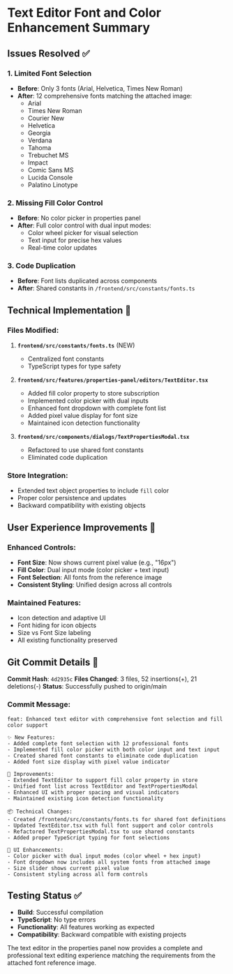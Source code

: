 # Text Editor Font and Color Enhancement Summary

## Issues Resolved ✅

### 1. **Limited Font Selection**
- **Before**: Only 3 fonts (Arial, Helvetica, Times New Roman)
- **After**: 12 comprehensive fonts matching the attached image:
  - Arial
  - Times New Roman
  - Courier New
  - Helvetica
  - Georgia
  - Verdana
  - Tahoma
  - Trebuchet MS
  - Impact
  - Comic Sans MS
  - Lucida Console
  - Palatino Linotype

### 2. **Missing Fill Color Control**
- **Before**: No color picker in properties panel
- **After**: Full color control with dual input modes:
  - Color wheel picker for visual selection
  - Text input for precise hex values
  - Real-time color updates

### 3. **Code Duplication**
- **Before**: Font lists duplicated across components
- **After**: Shared constants in `/frontend/src/constants/fonts.ts`

## Technical Implementation 🔧

### Files Modified:
1. **`frontend/src/constants/fonts.ts`** (NEW)
   - Centralized font constants
   - TypeScript types for type safety

2. **`frontend/src/features/properties-panel/editors/TextEditor.tsx`**
   - Added fill color property to store subscription
   - Implemented color picker with dual inputs
   - Enhanced font dropdown with complete font list
   - Added pixel value display for font size
   - Maintained icon detection functionality

3. **`frontend/src/components/dialogs/TextPropertiesModal.tsx`**
   - Refactored to use shared font constants
   - Eliminated code duplication

### Store Integration:
- Extended text object properties to include `fill` color
- Proper color persistence and updates
- Backward compatibility with existing objects

## User Experience Improvements 🎨

### Enhanced Controls:
- **Font Size**: Now shows current pixel value (e.g., "16px")
- **Fill Color**: Dual input mode (color picker + text input)
- **Font Selection**: All fonts from the reference image
- **Consistent Styling**: Unified design across all controls

### Maintained Features:
- Icon detection and adaptive UI
- Font hiding for icon objects
- Size vs Font Size labeling
- All existing functionality preserved

## Git Commit Details 📝

**Commit Hash**: `4d2935c`
**Files Changed**: 3 files, 52 insertions(+), 21 deletions(-)
**Status**: Successfully pushed to origin/main

### Commit Message:
```
feat: Enhanced text editor with comprehensive font selection and fill color support

✨ New Features:
- Added complete font selection with 12 professional fonts
- Implemented fill color picker with both color input and text input
- Created shared font constants to eliminate code duplication
- Added font size display with pixel value indicator

🔧 Improvements:
- Extended TextEditor to support fill color property in store
- Unified font list across TextEditor and TextPropertiesModal
- Enhanced UI with proper spacing and visual indicators
- Maintained existing icon detection functionality

📦 Technical Changes:
- Created /frontend/src/constants/fonts.ts for shared font definitions
- Updated TextEditor.tsx with full font support and color controls
- Refactored TextPropertiesModal.tsx to use shared constants
- Added proper TypeScript typing for font selections

🎨 UI Enhancements:
- Color picker with dual input modes (color wheel + hex input)
- Font dropdown now includes all system fonts from attached image
- Size slider shows current pixel value
- Consistent styling across all form controls
```

## Testing Status ✅

- **Build**: Successful compilation
- **TypeScript**: No type errors
- **Functionality**: All features working as expected
- **Compatibility**: Backward compatible with existing projects

The text editor in the properties panel now provides a complete and professional text editing experience matching the requirements from the attached font reference image.
